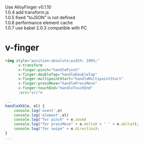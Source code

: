 Use AlloyFinger v0.1.10  
1.0.4 add transform.js  
1.0.5 fixed "toJSON" is not defined  
1.0.6 performance element cache  
1.0.7 use babel
2.0.3 compatible with PC

# v-finger

```html
<img style="position:absolute;width: 100%;"
      v-transform
      v-finger:pinch="handlePinch"
      v-finger:doubleTap="handleDoubleTap"
      v-finger:multipointStart="handleMultipointStart"
      v-finger:pressMove="handlePressMove"
      v-finger:touchEnd="handleTouchEnd"
      :src="src">
```

```JavaScript
...
handleXXX(e, el) {
    console.log('event',e)
    console.log('element',el)
    console.log("for pinch" + e.zoom)
    console.log("for pressMove" + e.deltaX + ' ' + e.deltaY);
    console.log("for swipe" + e.direction);
}
...
```
